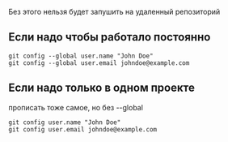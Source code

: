 Без этого нельзя будет запушить на удаленный репозиторий

## Если надо чтобы работало постоянно 

```console
git config --global user.name "John Doe"
git config --global user.email johndoe@example.com
```

## Если надо только в одном проекте

прописать тоже самое, но без --global

```console
git config user.name "John Doe"
git config user.email johndoe@example.com
```